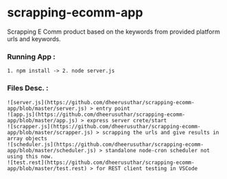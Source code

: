 # scrapping-ecomm-app
Scrapping E Comm product based on the keywords from provided platform urls and keywords.

### Running App : 
    1. npm install -> 2. node server.js
### Files Desc. : 
    ![server.js](https://github.com/dheerusuthar/scrapping-ecomm-app/blob/master/server.js) > entry point
    ![app.js](https://github.com/dheerusuthar/scrapping-ecomm-app/blob/master/app.js) > express server crete/start
    ![scrapper.js](https://github.com/dheerusuthar/scrapping-ecomm-app/blob/master/scrapper.js) > scrapping the urls and give results in array objects
    ![scheduler.js](https://github.com/dheerusuthar/scrapping-ecomm-app/blob/master/scheduler.js) > standalone node-cron scheduler not using this now.
    ![test.rest](https://github.com/dheerusuthar/scrapping-ecomm-app/blob/master/test.rest) > for REST client testing in VSCode
